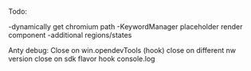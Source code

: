 Todo:

-dynamically get chromium path
-KeywordManager placeholder render component
-additional regions/states

Anty debug:
Close on win.opendevTools (hook)
close on different nw version
close on sdk flavor
hook console.log
